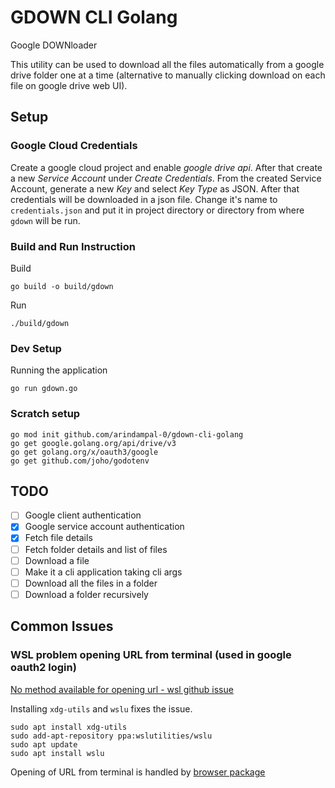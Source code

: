 # GDOWN CLI Golang

Google DOWNloader

This utility can be used to download all the files automatically from a google drive folder one at a time (alternative to manually clicking download on each file on google drive web UI).

## Setup

### Google Cloud Credentials

Create a google cloud project and enable *google drive api*. After that create a new *Service Account* under *Create Credentials*. From the created Service Account, generate a new *Key* and select *Key Type* as JSON. After that credentials will be downloaded in a json file. Change it's name to `credentials.json` and put it in project directory or directory from where `gdown` will be run.

### Build and Run Instruction

Build
```shell
go build -o build/gdown
```

Run
```shell
./build/gdown
```

### Dev Setup

Running the application
```shell
go run gdown.go
```

### Scratch setup

```shell
go mod init github.com/arindampal-0/gdown-cli-golang
go get google.golang.org/api/drive/v3
go get golang.org/x/oauth3/google
go get github.com/joho/godotenv
```

## TODO

- [ ] Google client authentication
- [x] Google service account authentication
- [x] Fetch file details
- [ ] Fetch folder details and list of files
- [ ] Download a file
- [ ] Make it a cli application taking cli args
- [ ] Download all the files in a folder
- [ ] Download a folder recursively

## Common Issues

### WSL problem opening URL from terminal (used in google oauth2 login)

[No method available for opening url - wsl github issue](https://github.com/microsoft/WSL/issues/8892)

Installing `xdg-utils` and `wslu` fixes the issue.
```shell
sudo apt install xdg-utils
sudo add-apt-repository ppa:wslutilities/wslu
sudo apt update
sudo apt install wslu
```

Opening of URL from terminal is handled by [browser package](https://github.com/pkg/browser)
